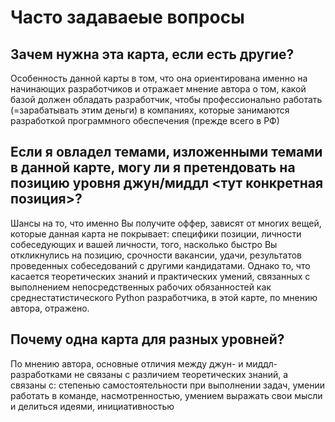 # Часто задаваеые вопросы

## Зачем нужна эта карта, если есть другие?
Особенность данной карты в том, что она ориентирована именно на начинающих разработчиков и отражает мнение автора о том, какой базой должен обладать разработчик, чтобы профессионально работать (=зарабатывать этим деньги) в компаниях, которые занимаются разработкой программного обеспечения (прежде всего в РФ)

## Если я овладел темами, изложенными темами в данной карте, могу ли я претендовать на позицию уровня джун/миддл <тут конкретная позиция>?
Шансы на то, что именно Вы получите оффер, зависят от многих вещей, которые данная карта не покрывает: специфики позиции, личности собеседующих и вашей личности, того, насколько быстро Вы откликнулись на позицию, срочности вакансии, удачи, результатов проведенных собеседований с другими кандидатами. Однако то, что касается теоретических знаний и практических умений, связанных с выполнением непосредственных рабочих обязанностей как среднестатистического Python разработчика, в этой карте, по мнению автора, отражено.

## Почему одна карта для разных уровней?
По мнению автора, основные отличия между джун- и миддл- разработками не связаны с различием теоретических знаний, а связаны с: степенью самостоятельности при выполнении задач, умении работать в команде, насмотренностью, умением выражать свои мысли и делиться идеями, инициативностью